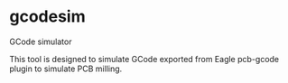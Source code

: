 # gcodesim
GCode simulator

This tool is designed to simulate GCode exported from Eagle pcb-gcode plugin
to simulate PCB milling.
